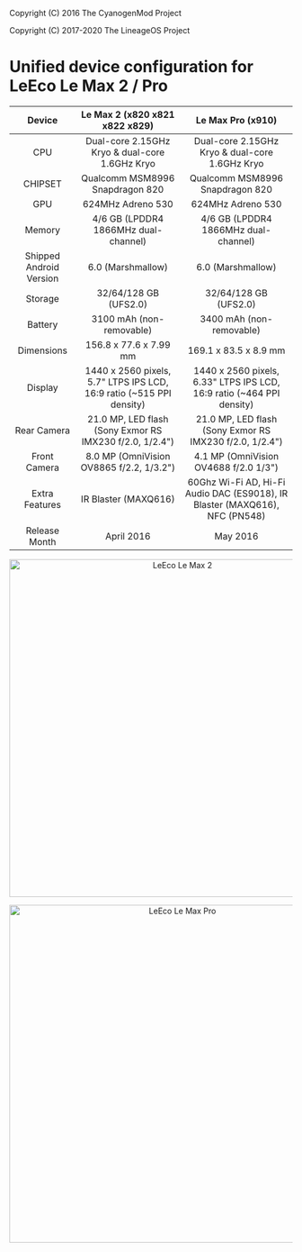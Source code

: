 Copyright (C) 2016 The CyanogenMod Project

Copyright (C) 2017-2020 The LineageOS Project

Unified device configuration for LeEco Le Max 2 / Pro
===========================


| Device                  | Le Max 2 (x820 x821 x822 x829)                                       | Le Max Pro (x910)                                                           |
|:-----------------------:|:--------------------------------------------------------------------:|:---------------------------------------------------------------------------:|
| CPU                     | Dual-core 2.15GHz Kryo & dual-core 1.6GHz Kryo                       | Dual-core 2.15GHz Kryo & dual-core 1.6GHz Kryo                              |
| CHIPSET                 | Qualcomm MSM8996 Snapdragon 820                                      | Qualcomm MSM8996 Snapdragon 820                                             |
| GPU                     | 624MHz Adreno 530                                                    | 624MHz Adreno 530                                                           |
| Memory                  | 4/6 GB (LPDDR4 1866MHz dual-channel)                                 | 4/6 GB (LPDDR4 1866MHz dual-channel)                                        |
| Shipped Android Version | 6.0 (Marshmallow)                                                    | 6.0 (Marshmallow)                                                           |
| Storage                 | 32/64/128 GB (UFS2.0)                                                | 32/64/128 GB (UFS2.0)                                                       |
| Battery                 | 3100 mAh (non-removable)                                             | 3400 mAh (non-removable)                                                    |
| Dimensions              | 156.8 x 77.6 x 7.99 mm                                               | 169.1 x 83.5 x 8.9 mm                                                       |
| Display                 | 1440 x 2560 pixels, 5.7" LTPS IPS LCD, 16:9 ratio (~515 PPI density) | 1440 x 2560 pixels, 6.33" LTPS IPS LCD, 16:9 ratio (~464 PPI density)       |
| Rear Camera             | 21.0 MP, LED flash (Sony Exmor RS IMX230 f/2.0, 1/2.4")              | 21.0 MP, LED flash (Sony Exmor RS IMX230 f/2.0, 1/2.4")                     |
| Front Camera            | 8.0 MP (OmniVision OV8865 f/2.2, 1/3.2")                             | 4.1 MP (OmniVision OV4688 f/2.0 1/3")                                       |
| Extra Features          | IR Blaster (MAXQ616)                                                 | 60Ghz Wi-Fi AD, Hi-Fi Audio DAC (ES9018), IR Blaster (MAXQ616), NFC (PN548) |
| Release Month           | April 2016                                                           | May 2016                                                                    |

<p align="center">
<img height="600" src="https://i.imgur.com/2yEcQ2f.png" title="LeEco Le Max 2"/>
</p>

<p align="center">
<img height="600" src="https://i.imgur.com/cPCQz0g.png" title="LeEco Le Max Pro">
</p>
